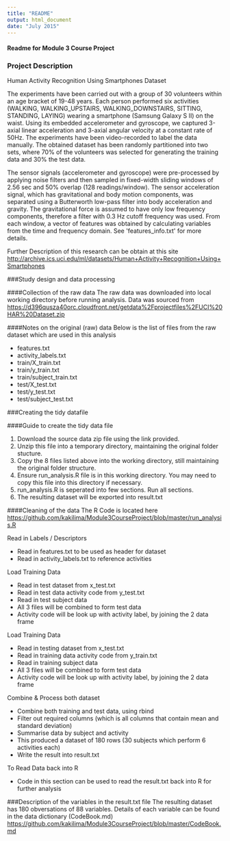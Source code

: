 ```yaml
---
title: "README"
output: html_document
date: "July 2015"
---
```


#### Readme for Module 3 Course Project


### Project Description
Human Activity Recognition Using Smartphones Dataset

The experiments have been carried out with a group of 30 volunteers within an age bracket of 19-48 years. Each person performed six activities (WALKING, WALKING_UPSTAIRS, WALKING_DOWNSTAIRS, SITTING, STANDING, LAYING) wearing a smartphone (Samsung Galaxy S II) on the waist. Using its embedded accelerometer and gyroscope, we captured 3-axial linear acceleration and 3-axial angular velocity at a constant rate of 50Hz. The experiments have been video-recorded to label the data manually. The obtained dataset has been randomly partitioned into two sets, where 70% of the volunteers was selected for generating the training data and 30% the test data. 

The sensor signals (accelerometer and gyroscope) were pre-processed by applying noise filters and then sampled in fixed-width sliding windows of 2.56 sec and 50% overlap (128 readings/window). The sensor acceleration signal, which has gravitational and body motion components, was separated using a Butterworth low-pass filter into body acceleration and gravity. The gravitational force is assumed to have only low frequency components, therefore a filter with 0.3 Hz cutoff frequency was used. From each window, a vector of features was obtained by calculating variables from the time and frequency domain. See 'features_info.txt' for more details. 

Further Description of this research can be obtain at this site
http://archive.ics.uci.edu/ml/datasets/Human+Activity+Recognition+Using+Smartphones

###Study design and data processing


####Collection of the raw data
The raw data was downloaded into local working directory before running analysis. Data was sourced from https://d396qusza40orc.cloudfront.net/getdata%2Fprojectfiles%2FUCI%20HAR%20Dataset.zip

####Notes on the original (raw) data 
Below is the list of files from the raw dataset which are used in this analysis

- features.txt
- activity_labels.txt
- train/X_train.txt
- train/y_train.txt
- train/subject_train.txt
- test/X_test.txt
- test/y_test.txt
- test/subject_test.txt

###Creating the tidy datafile

####Guide to create the tidy data file
1. Download the source data zip file using the link provided.
2. Unzip this file into a temporary directory, maintaining the original folder stucture.
3. Copy the 8 files listed above into the working directory, still maintaining the original folder structure.
4. Ensure run_analysis.R file is in this working directory. You may need to copy this file into this directory if necessary.
5. run_analysis.R is seperated into few sections. Run all sections.
6. The resulting dataset will be exported into result.txt

####Cleaning of the data
The R Code is located here
https://github.com/kakilima/Module3CourseProject/blob/master/run_analysis.R

Read in Labels / Descriptors

- Read in features.txt to be used as header for dataset
- Read in activity_labels.txt to reference activities

Load Training Data

- Read in test dataset from x_test.txt
- Read in test data activity code from y_test.txt
- Read in test subject data
- All 3 files will be combined to form test data
- Activity code will be look up with activity label, by joining the 2 data frame

Load Training Data

- Read in testing dataset from x_test.txt
- Read in training data activity code from y_train.txt
- Read in training subject data
- All 3 files will be combined to form test data
- Activity code will be look up with activity label, by joining the 2 data frame

Combine & Process both dataset

- Combine both training and test data, using rbind
- Filter out required columns (which is all columns that contain mean and standard deviation)
- Summarise data by subject and activity
- This produced a dataset of 180 rows (30 subjects which perform 6 activities each)
- Write the result into result.txt

To Read Data back into R
- Code in this section can be used to read the result.txt back into R for further analysis

###Description of the variables in the result.txt file
The resulting dataset has 180 obversations of 88 variables.
Details of each variable can be found in the data dictionary (CodeBook.md)
https://github.com/kakilima/Module3CourseProject/blob/master/CodeBook.md


